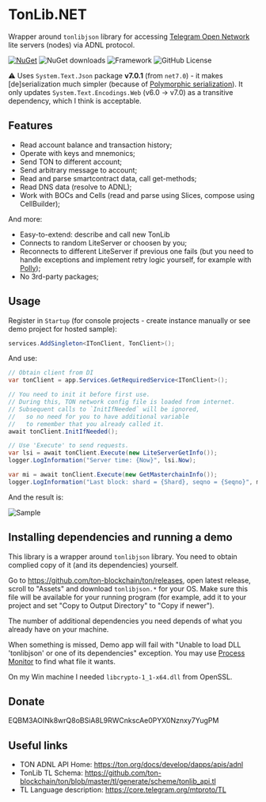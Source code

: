 TonLib.NET
===========

Wrapper around `tonlibjson` library for accessing [Telegram Open Network](https://ton.org/) lite servers (nodes) via ADNL protocol.

[![NuGet](https://img.shields.io/nuget/v/TonLib.Net.svg?color=blue)](https://www.nuget.org/packages/TonLib.Net/) ![NuGet downloads](https://img.shields.io/nuget/dt/TonLib.NET?color=blue) ![Framework](https://img.shields.io/badge/framework-net6.0-blue) ![GitHub License](https://img.shields.io/github/license/justdmitry/TonLib.NET?color=blue) 

⚠ Uses `System.Text.Json` package **v7.0.1** (from `net7.0`) - it makes [de]serialization much simpler (because of [Polymorphic serialization](https://learn.microsoft.com/en-us/dotnet/standard/serialization/system-text-json/polymorphism)). It only updates `System.Text.Encodings.Web` (v6.0 -> v7.0) as a transitive dependency, which I think is acceptable.

## Features

* Read account balance and transaction history;
* Operate with keys and mnemonics;
* Send TON to different account;
* Send arbitrary message to account;
* Read and parse smartcontract data, call get-methods;
* Read DNS data (resolve to ADNL);
* Work with BOCs and Cells (read and parse using Slices, compose using CellBuilder);

And more:

* Easy-to-extend: describe and call new TonLib 
* Connects to random LiteServer or choosen by you;
* Reconnects to different LiteServer if previous one fails (but you need to handle exceptions and implement retry logic yourself, for example with [Polly](http://www.thepollyproject.org/));
* No 3rd-party packages;

## Usage

Register in `Startup` (for console projects - create instance manually or see demo project for hosted sample):

```csharp
services.AddSingleton<ITonClient, TonClient>();
```

And use:

```csharp
// Obtain client from DI
var tonClient = app.Services.GetRequiredService<ITonClient>();

// You need to init it before first use.
// During this, TON network config file is loaded from internet.
// Subsequent calls to `InitIfNeeded` will be ignored, 
//   so no need for you to have additional variable 
//   to remember that you already called it.
await tonClient.InitIfNeeded();

// Use 'Execute' to send requests.
var lsi = await tonClient.Execute(new LiteServerGetInfo());
logger.LogInformation("Server time: {Now}", lsi.Now);

var mi = await tonClient.Execute(new GetMasterchainInfo());
logger.LogInformation("Last block: shard = {Shard}, seqno = {Seqno}", mi.Last.Shard, mi.Last.Seqno);
```

And the result is:

![Sample](https://raw.githubusercontent.com/justdmitry/TonLib.NET/master/README_sample.png)


## Installing dependencies and running a demo

This library is a wrapper around `tonlibjson` library. You need to obtain complied copy of it (and its dependencies) yourself.

Go to https://github.com/ton-blockchain/ton/releases, open latest release, scroll to "Assets" and download `tonlibjson.*` for your OS. Make sure this file will be available for your running program (for example, add it to your project and set "Copy to Output Directory" to "Copy if newer").

The number of additional dependencies you need depends of what you already have on your machine.

When something is missed, Demo app will fail with "Unable to load DLL 'tonlibjson' or one of its dependencies" exception. You may use [Process Monitor](https://learn.microsoft.com/en-us/sysinternals/downloads/procmon) to find what file it wants.

On my Win machine I needed `libcrypto-1_1-x64.dll` from OpenSSL.

## Donate

EQBM3AOINk8wrQ8oBSiA8L9RWCnkscAe0PYX0Nznxy7YugPM

## Useful links

* TON ADNL API Home: https://ton.org/docs/develop/dapps/apis/adnl
* TonLib TL Schema: https://github.com/ton-blockchain/ton/blob/master/tl/generate/scheme/tonlib_api.tl
* TL Language description: https://core.telegram.org/mtproto/TL